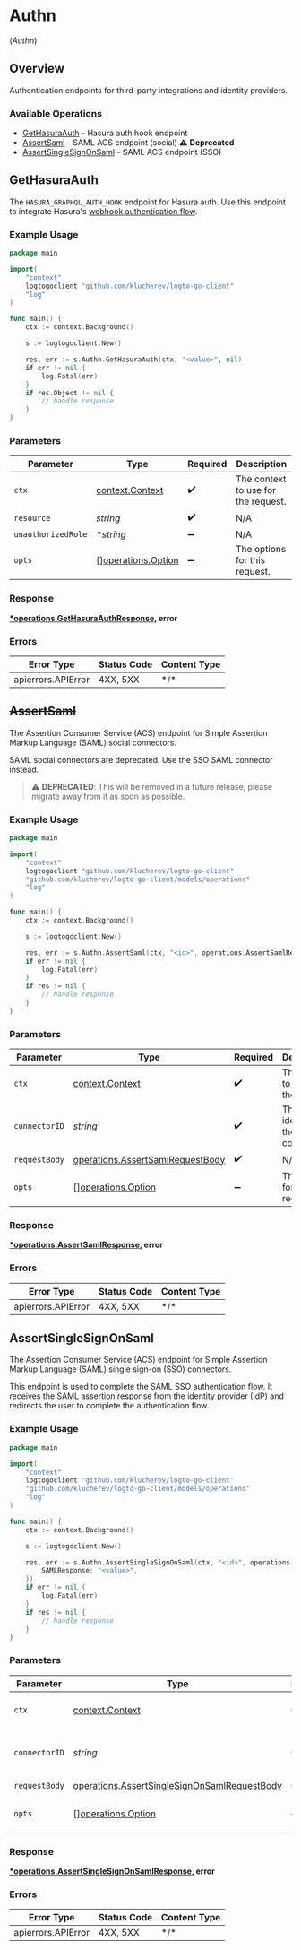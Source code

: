 # Authn
(*Authn*)

## Overview

Authentication endpoints for third-party integrations and identity providers.

### Available Operations

* [GetHasuraAuth](#gethasuraauth) - Hasura auth hook endpoint
* [~~AssertSaml~~](#assertsaml) - SAML ACS endpoint (social) :warning: **Deprecated**
* [AssertSingleSignOnSaml](#assertsinglesignonsaml) - SAML ACS endpoint (SSO)

## GetHasuraAuth

The `HASURA_GRAPHQL_AUTH_HOOK` endpoint for Hasura auth. Use this endpoint to integrate Hasura's [webhook authentication flow](https://hasura.io/docs/latest/auth/authentication/webhook/).

### Example Usage

```go
package main

import(
	"context"
	logtogoclient "github.com/klucherev/logto-go-client"
	"log"
)

func main() {
    ctx := context.Background()

    s := logtogoclient.New()

    res, err := s.Authn.GetHasuraAuth(ctx, "<value>", nil)
    if err != nil {
        log.Fatal(err)
    }
    if res.Object != nil {
        // handle response
    }
}
```

### Parameters

| Parameter                                                | Type                                                     | Required                                                 | Description                                              |
| -------------------------------------------------------- | -------------------------------------------------------- | -------------------------------------------------------- | -------------------------------------------------------- |
| `ctx`                                                    | [context.Context](https://pkg.go.dev/context#Context)    | :heavy_check_mark:                                       | The context to use for the request.                      |
| `resource`                                               | *string*                                                 | :heavy_check_mark:                                       | N/A                                                      |
| `unauthorizedRole`                                       | **string*                                                | :heavy_minus_sign:                                       | N/A                                                      |
| `opts`                                                   | [][operations.Option](../../models/operations/option.md) | :heavy_minus_sign:                                       | The options for this request.                            |

### Response

**[*operations.GetHasuraAuthResponse](../../models/operations/gethasuraauthresponse.md), error**

### Errors

| Error Type         | Status Code        | Content Type       |
| ------------------ | ------------------ | ------------------ |
| apierrors.APIError | 4XX, 5XX           | \*/\*              |

## ~~AssertSaml~~

The Assertion Consumer Service (ACS) endpoint for Simple Assertion Markup Language (SAML) social connectors.

SAML social connectors are deprecated. Use the SSO SAML connector instead.

> :warning: **DEPRECATED**: This will be removed in a future release, please migrate away from it as soon as possible.

### Example Usage

```go
package main

import(
	"context"
	logtogoclient "github.com/klucherev/logto-go-client"
	"github.com/klucherev/logto-go-client/models/operations"
	"log"
)

func main() {
    ctx := context.Background()

    s := logtogoclient.New()

    res, err := s.Authn.AssertSaml(ctx, "<id>", operations.AssertSamlRequestBody{})
    if err != nil {
        log.Fatal(err)
    }
    if res != nil {
        // handle response
    }
}
```

### Parameters

| Parameter                                                                            | Type                                                                                 | Required                                                                             | Description                                                                          |
| ------------------------------------------------------------------------------------ | ------------------------------------------------------------------------------------ | ------------------------------------------------------------------------------------ | ------------------------------------------------------------------------------------ |
| `ctx`                                                                                | [context.Context](https://pkg.go.dev/context#Context)                                | :heavy_check_mark:                                                                   | The context to use for the request.                                                  |
| `connectorID`                                                                        | *string*                                                                             | :heavy_check_mark:                                                                   | The unique identifier of the connector.                                              |
| `requestBody`                                                                        | [operations.AssertSamlRequestBody](../../models/operations/assertsamlrequestbody.md) | :heavy_check_mark:                                                                   | N/A                                                                                  |
| `opts`                                                                               | [][operations.Option](../../models/operations/option.md)                             | :heavy_minus_sign:                                                                   | The options for this request.                                                        |

### Response

**[*operations.AssertSamlResponse](../../models/operations/assertsamlresponse.md), error**

### Errors

| Error Type         | Status Code        | Content Type       |
| ------------------ | ------------------ | ------------------ |
| apierrors.APIError | 4XX, 5XX           | \*/\*              |

## AssertSingleSignOnSaml

The Assertion Consumer Service (ACS) endpoint for Simple Assertion Markup Language (SAML) single sign-on (SSO) connectors.

This endpoint is used to complete the SAML SSO authentication flow. It receives the SAML assertion response from the identity provider (IdP) and redirects the user to complete the authentication flow.

### Example Usage

```go
package main

import(
	"context"
	logtogoclient "github.com/klucherev/logto-go-client"
	"github.com/klucherev/logto-go-client/models/operations"
	"log"
)

func main() {
    ctx := context.Background()

    s := logtogoclient.New()

    res, err := s.Authn.AssertSingleSignOnSaml(ctx, "<id>", operations.AssertSingleSignOnSamlRequestBody{
        SAMLResponse: "<value>",
    })
    if err != nil {
        log.Fatal(err)
    }
    if res != nil {
        // handle response
    }
}
```

### Parameters

| Parameter                                                                                                    | Type                                                                                                         | Required                                                                                                     | Description                                                                                                  |
| ------------------------------------------------------------------------------------------------------------ | ------------------------------------------------------------------------------------------------------------ | ------------------------------------------------------------------------------------------------------------ | ------------------------------------------------------------------------------------------------------------ |
| `ctx`                                                                                                        | [context.Context](https://pkg.go.dev/context#Context)                                                        | :heavy_check_mark:                                                                                           | The context to use for the request.                                                                          |
| `connectorID`                                                                                                | *string*                                                                                                     | :heavy_check_mark:                                                                                           | The unique identifier of the connector.                                                                      |
| `requestBody`                                                                                                | [operations.AssertSingleSignOnSamlRequestBody](../../models/operations/assertsinglesignonsamlrequestbody.md) | :heavy_check_mark:                                                                                           | N/A                                                                                                          |
| `opts`                                                                                                       | [][operations.Option](../../models/operations/option.md)                                                     | :heavy_minus_sign:                                                                                           | The options for this request.                                                                                |

### Response

**[*operations.AssertSingleSignOnSamlResponse](../../models/operations/assertsinglesignonsamlresponse.md), error**

### Errors

| Error Type         | Status Code        | Content Type       |
| ------------------ | ------------------ | ------------------ |
| apierrors.APIError | 4XX, 5XX           | \*/\*              |